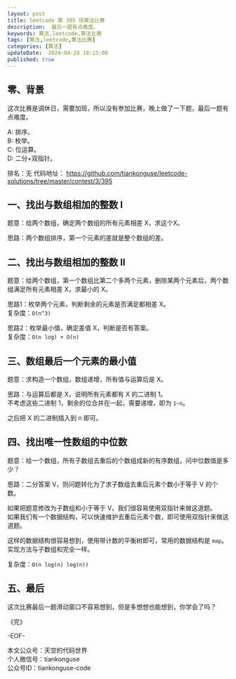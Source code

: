 ```yaml
---
layout: post  
title: leetcode 第 395 场算法比赛 
description:  最后一题有点难度。  
keywords: 算法,leetcode,算法比赛  
tags: [算法,leetcode,算法比赛]  
categories: [算法]  
updateDate:  2024-04-28 18:13:00  
published: true  
---
```



## 零、背景  


这次比赛是调休日，需要加班，所以没有参加比赛，晚上做了一下题，最后一题有点难度。  


A: 排序。   
B: 枚举。   
C: 位运算。  
D: 二分+双指针。  


排名：无 
代码地址： https://github.com/tiankonguse/leetcode-solutions/tree/master/contest/3/395    


## 一、找出与数组相加的整数 I


题意：给两个数组，确定两个数组的所有元素相差 X，求这个X。  


思路：两个数组排序，第一个元素的差就是整个数组的差。  


## 二、找出与数组相加的整数 II  


题意：给两个数组，第一个数组比第二个多两个元素，删除某两个元素后，两个数组满足所有元素相差 X，求最小的 X。  


思路1：枚举两个元素，判断剩余的元素是否满足都相差 X。  
复杂度：`O(n^3)`  


思路2：枚举最小值，确定差值 X，判断是否有答案。  
复杂度：`O(n log) + O(n)`  


## 三、数组最后一个元素的最小值  


题意：求构造一个数组，数组递增，所有值与运算后是 X。  



思路：与运算后都是 X，说明所有元素都有 X 的二进制 1。  
不考虑这些二进制 1，剩余的位合并在一起，需要递增，即为 `1~n`。  


之后把 X 的二进制插入到 n 即可。  



## 四、找出唯一性数组的中位数  


题意：给一个数组，所有子数组去重后的个数组成新的有序数组，问中位数值是多少？  


思路：二分答案 V，则问题转化为了求子数组去重后元素个数小于等于 V 的个数。  


如果把题意修改为子数组和小于等于 V，我们很容易使用双指针来做这道题。  
如果我们有一个数据结构，可以快速维护去重后元素个数，即可使用双指针来做这道题。  


这样的数据结构很容易想到，使用带计数的平衡树即可，常用的数据结构是 `map`。  
实现方法与子数组和完全一样。  


复杂度：`O(n log(n) log(n))`  



## 五、最后  


这次比赛最后一题滑动窗口不容易想到，但是多想想也能想到，你学会了吗？  




《完》  


-EOF-  



本文公众号：天空的代码世界  
个人微信号：tiankonguse  
公众号ID：tiankonguse-code  
  

